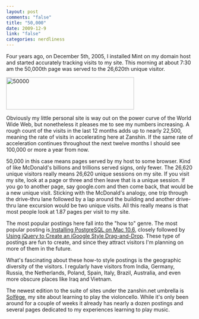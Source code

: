 ```yaml
--- 
layout: post
comments: "false"
title: "50,000"
date: 2009-12-9
link: "false"
categories: nerdliness
---
```

Four years ago, on December 5th, 2005, I installed Mint on my domain host and started accurately tracking visits to my site. This morning at about 7:30 am the 50,000th page was served to the 26,620th unique visitor.

<img class="aligncenter size-full wp-image-2193" title="50000" src="http://zanshin.net/wp-content/uploads/2009/12/50000.png" alt="50000" width="344" height="87" />

Obviously my little personal site is way out on the power curve of the World Wide Web, but nonetheless it pleases me to see my numbers increasing. A rough count of the visits in the last 12 months adds up to nearly 22,500, meaning the rate of visits in accelerating here at Zanshin. If the same rate of acceleration continues throughout the next twelve months I should see 100,000 or more a year from now.

50,000 in this case means pages served by my host to some browser. Kind of like McDonald's billions and trillions served signs, only fewer. The 26,620 unique visitors really means 26,620 unique sessions on my site. If you visit my site, look at a page or three and then leave that is a unique session. If you go to another page, say google.com and then come back, that would be a new unique visit. Sticking with the McDonald's analogy, one trip through the drive-thru lane followed by a lap around the building and another drive-thru lane excursion would be two unique visits. All this really means is that most people look at 1.87 pages per visit to my site.

The most popular postings here fall into the "how to" genre. The most popular posting is<a title="Installing PostgreSQL on Mac OS X 10.6" href="http://zanshin.net/2009/09/07/installing-postgresql-on-mac-10-6-snow-leopard/" target="_self"> Installing PostgreSQL on Mac 10.6</a>, closely followed by <a title="Using jQuery to Create an iGoogle Style Drag-and-Drop" href="http://zanshin.net/2008/11/12/using-jquery-to-create-igoogle-style-drag-and-drop/" target="_self">Using jQuery to Create an iGoogle Style Drag-and-Drop</a>. These type of postings are fun to create, and since they attract visitors I'm planning on more of them in the future.

What's fascinating about these how-to style postings is the geographic diversity of the visitors. I regularly have visitors from India, Germany, Russia, the Netherlands, Poland, Spain, Italy, Brazil, Australia, and even more obscure places like Iraq and Vietnam.

The newest edition to the suite of sites under the zanshin.net umbrella is <a title="Solfège" href="http://cello.zanshin.net" target="_self">Solfège</a>, my site about learning to play the violoncello. While it's only been around for a couple of weeks it already has nearly a dozen postings and several pages dedicated to my experiences learning to play music.
